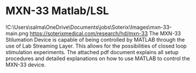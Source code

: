 # MXN-33 Matlab/LSL
!C:\Users\salma\OneDrive\Documents\jobs\Soterix\Images\mxn-33-main.png
https://soterixmedical.com/research/hd/mxn-33
The MXN-33 Stilumation Device is capable of being controlled by MATLAB through the use of Lab Streaming Layer.
This allows for the possibilities of closed loop stimulation experiments. The attached pdf document explains all setup
procedures and detailed explanations on how to use MATLAB to control the MXN-33 device.

